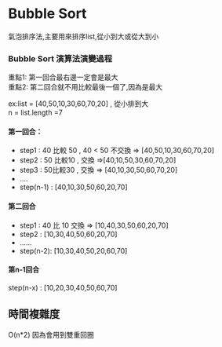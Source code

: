 # Bubble Sort
氣泡排序法,主要用來排序list,從小到大或從大到小  

### Bubble Sort 演算法演變過程
重點1: 第一回合最右邊一定會是最大  
重點2: 第二回合就不用比較最後一個了,因為是最大

ex:list =  [40,50,10,30,60,70,20]  , 從小排到大  
n = list.length =7
#### 第一回合：

- step1 : 40 比較 50 , 40 < 50 不交換  =>  [40,50,10,30,60,70,20]
- step2 : 50 比較10 , 交換  =>[40,10,50,30,60,70,20]
- step3 : 50比較30 ,  交換  => [40,10,30,50,60,70,20]
- ....
- step(n-1) : [40,10,30,50,60,20,70]

#### 第二回合
- step1 : 40 比 10  交換 => [10,40,30,50,60,20,70]
- step2 : [10,30,40,50,60,20,70]
- ......
- step(n-2): [10,30,40,50,20,60,70]

####  第n-1回合
step(n-x) : [10,20,30,40,50,60,70]

## 時間複雜度
O(n*2)
因為會用到雙重回圈